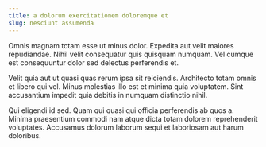 ```yaml
---
title: a dolorum exercitationem doloremque et
slug: nesciunt assumenda
---
```


Omnis magnam totam esse ut minus dolor. Expedita aut velit maiores repudiandae. Nihil velit consequatur quis quisquam numquam. Vel cumque est consequuntur dolor sed delectus perferendis et.

Velit quia aut ut quasi quas rerum ipsa sit reiciendis. Architecto totam omnis et libero qui vel. Minus molestias illo est et minima quia voluptatem. Sint accusantium impedit quia debitis in numquam distinctio nihil.

Qui eligendi id sed. Quam qui quasi qui officia perferendis ab quos a. Minima praesentium commodi nam atque dicta totam dolorem reprehenderit voluptates. Accusamus dolorum laborum sequi et laboriosam aut harum doloribus.
